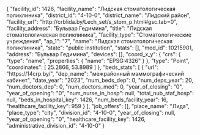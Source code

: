 {
    "facility_id": 1426,
    "facility_name": "Лидская стоматологическая поликлиника",
    "district_id": "4-10-0",
    "district_name": "Лидский район",
    "facility_url": "http:\/\/crblida.by\/Lech_set\/s_stom_p.html#gsc.tab=0",
    "facility_address": "Бульвар Гедимина",
    "title": "Лидская стоматологическая поликлиника",
    "facility_type": "Стоматологические учреждения",
    "ap_1": "7",
    "name": "Лидская стоматологическая поликлиника",
    "state": "public institution",
    "stats": [],
    "med_id": 10215901,
    "address": "Бульвар Гедимина",
    "devices": [],
    "coord_x_y": {
        "crs": {
            "type": "name",
            "properties": {
                "name": "EPSG:4326"
            }
        },
        "type": "Point",
        "coordinates": [
            25.2866,
            53.8989
        ]
    },
    "beds_stats": [
        {
            "url": "https:\/\/14crp.by\/",
            "dep_name": "межрайонный маммографический кабинет",
            "date_year": "2023",
            "num_beds_dep": 0,
            "num_deps_year": 20,
            "num_doctors_dep": 0,
            "num_doctors_med": 0,
            "year_of_closing": "0",
            "year_of_opening": "0",
            "num_nurse_in_hosp": null,
            "total_nub_staf_hosp": null,
            "beds_in_hospital_key": 1426,
            "num_beds_facility_year": 16,
            "healthcare_facility_key": 959
        }
    ],
    "job_offers": [],
    "place_name": "Лида",
    "place_type": "city",
    "division_id": "4-10-0",
    "year_of_closing": null,
    "year_of_opening": "0",
    "healthcare_facility_key": 1426,
    "administrative_division_id": "4-10-0"
}